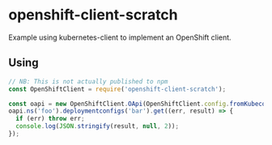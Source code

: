 # openshift-client-scratch

Example using kubernetes-client to implement an OpenShift client.

## Using

```js
// NB: This is not actually published to npm
const OpenShiftClient = require('openshift-client-scratch');

const oapi = new OpenShiftClient.OApi(OpenShiftClient.config.fromKubeconfig());
oapi.ns('foo').deploymentconfigs('bar').get((err, result) => {
  if (err) throw err;
  console.log(JSON.stringify(result, null, 2));
});
```
